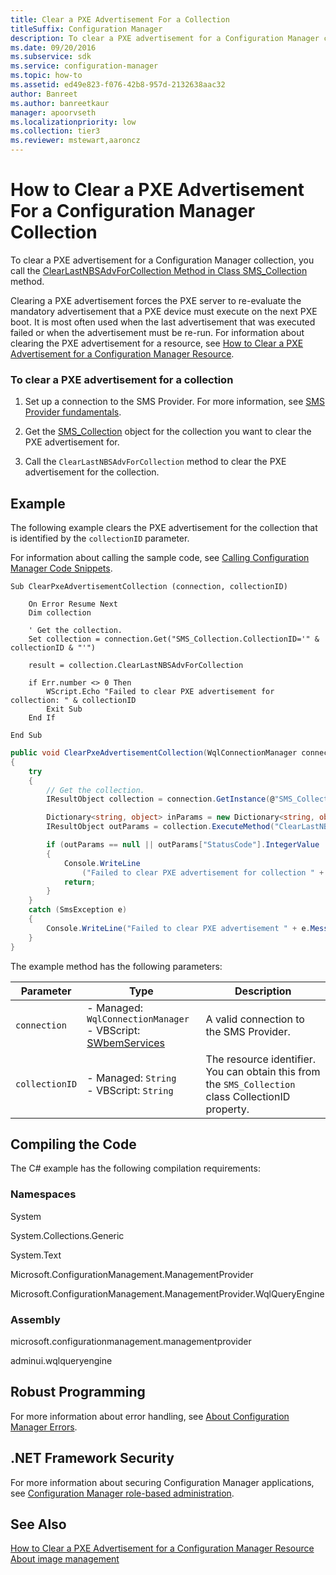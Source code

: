 ```yaml
---
title: Clear a PXE Advertisement For a Collection
titleSuffix: Configuration Manager
description: To clear a PXE advertisement for a Configuration Manager collection, you call the ClearLastNBSAdvForCollection Method in Class SMS_Collection
ms.date: 09/20/2016
ms.subservice: sdk
ms.service: configuration-manager
ms.topic: how-to
ms.assetid: ed49e823-f076-42b8-957d-2132638aac32
author: Banreet
ms.author: banreetkaur
manager: apoorvseth
ms.localizationpriority: low
ms.collection: tier3
ms.reviewer: mstewart,aaroncz 
---
```

# How to Clear a PXE Advertisement For a Configuration Manager Collection
To clear a PXE advertisement for a Configuration Manager collection, you call the [ClearLastNBSAdvForCollection Method in Class SMS_Collection](../../develop/reference/core/clients/collections/clearlastnbsadvforcollection-method-in-class-sms_collection.md) method.  

 Clearing a PXE advertisement forces the PXE server to re-evaluate the mandatory advertisement that a PXE device must execute on the next PXE boot. It is most often used when the last advertisement that was executed failed or when the advertisement must be re-run. For information about clearing the PXE advertisement for a resource, see [How to Clear a PXE Advertisement for a Configuration Manager Resource](../../develop/osd/how-to-clear-a-pxe-advertisement-for-a-configuration-manager-resource.md).  

### To clear a PXE advertisement for a collection  

1.  Set up a connection to the SMS Provider. For more information, see [SMS Provider fundamentals](../core/understand/sms-provider-fundamentals.md).  

2.  Get the [SMS_Collection](../../develop/reference/core/clients/collections/sms_collection-server-wmi-class.md) object for the collection you want to clear the PXE advertisement for.  

3.  Call the `ClearLastNBSAdvForCollection` method to clear the PXE advertisement for the collection.  

## Example  
 The following example clears the PXE advertisement for the collection that is identified by the `collectionID` parameter.  

 For information about calling the sample code, see [Calling Configuration Manager Code Snippets](../../develop/core/understand/calling-code-snippets.md).  

```vbs  
Sub ClearPxeAdvertisementCollection (connection, collectionID)  

    On Error Resume Next   
    Dim collection  

    ' Get the collection.  
    Set collection = connection.Get("SMS_Collection.CollectionID='" & collectionID & "'")  

    result = collection.ClearLastNBSAdvForCollection  

    if Err.number <> 0 Then  
        WScript.Echo "Failed to clear PXE advertisement for collection: " & collectionID  
        Exit Sub  
    End If  

End Sub  
```  

```c#  
public void ClearPxeAdvertisementCollection(WqlConnectionManager connection, string collectionID)  
{  
    try  
    {  
        // Get the collection.  
        IResultObject collection = connection.GetInstance(@"SMS_Collection.CollectionID='" + collectionID + "'");  

        Dictionary<string, object> inParams = new Dictionary<string, object>();  
        IResultObject outParams = collection.ExecuteMethod("ClearLastNBSAdvForCollection", inParams);  

        if (outParams == null || outParams["StatusCode"].IntegerValue != 0)  
        {  
            Console.WriteLine  
                ("Failed to clear PXE advertisement for collection " + collection["Name"].ToString());  
            return;  
        }  
    }  
    catch (SmsException e)  
    {  
        Console.WriteLine("Failed to clear PXE advertisement " + e.Message);  
    }  
}  

```  

 The example method has the following parameters:  

| Parameter | Type | Description |
| --------- | ---- | ----------- |
|`connection`|-   Managed: `WqlConnectionManager`<br />-   VBScript: [SWbemServices](/windows/win32/wmisdk/swbemservices)|A valid connection to the SMS Provider.|  
|`collectionID`|-   Managed: `String`<br />-   VBScript: `String`|The resource identifier. You can obtain this from the `SMS_Collection` class CollectionID property.|  

## Compiling the Code  
 The C# example has the following compilation requirements:  

### Namespaces  
 System  

 System.Collections.Generic  

 System.Text  

 Microsoft.ConfigurationManagement.ManagementProvider  

 Microsoft.ConfigurationManagement.ManagementProvider.WqlQueryEngine  

### Assembly  
 microsoft.configurationmanagement.managementprovider  

 adminui.wqlqueryengine  

## Robust Programming  
 For more information about error handling, see [About Configuration Manager Errors](../../develop/core/understand/about-configuration-manager-errors.md).  

## .NET Framework Security  
 For more information about securing Configuration Manager applications, see [Configuration Manager role-based administration](../../develop/core/servers/configure/role-based-administration.md).  

## See Also  
 [How to Clear a PXE Advertisement for a Configuration Manager Resource](../../develop/osd/how-to-clear-a-pxe-advertisement-for-a-configuration-manager-resource.md)   
 [About image management](about-operating-system-deployment-image-management.md)
